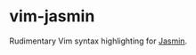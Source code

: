 # vim-jasmin

Rudimentary Vim syntax highlighting for [Jasmin][].

[Jasmin]: http://jasmin.sourceforge.net/
